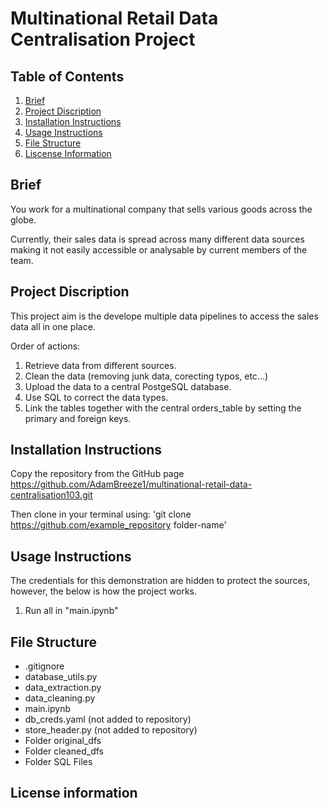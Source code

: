 # Multinational Retail Data Centralisation Project

## Table of Contents
1. [Brief](#brief)
1. [Project Discription](#project-discription)
1. [Installation Instructions](#installation-instructions)
1. [Usage Instructions](#usage-instructions)
1. [File Structure](#file-structure)
1. [Liscense Information](#liscense-information)

## Brief
You work for a multinational company that sells various goods across the globe.

Currently, their sales data is spread across many different data sources making it not easily accessible or analysable by current members of the team.

## Project Discription
This project aim is the develope multiple data pipelines to access the sales data all in one place.

Order of actions:
1. Retrieve data from different sources.
1. Clean the data (removing junk data, corecting typos, etc...)
1. Upload the data to a central PostgeSQL database.
1. Use SQL to correct the data types.
1. Link the tables together with the central orders_table by setting the primary and foreign keys.

## Installation Instructions
Copy the repository from the GitHub page
https://github.com/AdamBreeze1/multinational-retail-data-centralisation103.git

Then clone in your terminal using:
'git clone https://github.com/example_repository folder-name'

## Usage Instructions
The credentials for this demonstration are hidden to protect the sources, however, the below is how the project works.

1. Run all in "main.ipynb" 

## File Structure
- .gitignore
- database_utils.py
- data_extraction.py
- data_cleaning.py
- main.ipynb
- db_creds.yaml (not added to repository)
- store_header.py (not added to repository)
- Folder original_dfs
- Folder cleaned_dfs
- Folder SQL Files


## License information
